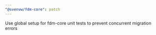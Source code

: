 ```yaml
---
"@svenvw/fdm-core": patch
---
```


Use global setup for fdm-core unit tests to prevent concurrent migration errors
